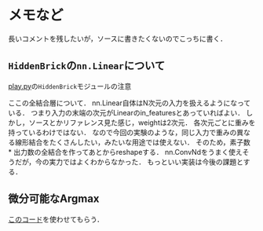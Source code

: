 # メモなど

長いコメントを残したいが，ソースに書きたくないのでこっちに書く．

## `HiddenBrick`の`nn.Linear`について

[play.py](./play.py)の`HiddenBrick`モジュールの注意

ここの全結合層について．
nn.Linear自体はN次元の入力を扱えるようになっている．
つまり入力の末端の次元がLinearのin_featuresとあっていればよい．
しかし，ソースとかリファレンス見た感じ，weightは2次元．
各次元ごとに重みを持っているわけではない．
なので今回の実験のような，同じ入力で重みの異なる線形結合をたくさんしたい，みたいな用途では使えない．
そのため，素子数 * 出力数の全結合を作ってあとからreshapeする．
nn.ConvNdをうまく使えそうだが，今の実力ではよくわからなかった．
もっといい実装は今後の課題とする．

## 微分可能なArgmax

[このコード](https://github.com/david-wb/softargmax/blob/master/softargmax.py)を使わせてもらう．
